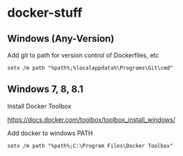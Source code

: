 # docker-stuff

## Windows (Any-Version)

Add git to path for version control of Dockerfiles, etc
```batch
setx /m path "%path%;%localappdata%\Programs\Git\cmd"
```

## Windows 7, 8, 8.1

Install Docker Toolbox

https://docs.docker.com/toolbox/toolbox_install_windows/


Add docker to windows PATH

```batch
setx /m path "%path%;C:\Program Files\Docker Toolbox"
```
